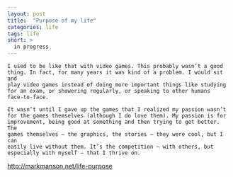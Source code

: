 ```yaml
---
layout: post
title:  "Purpose of my life"
categories: life
tags: life
short: >
  in progress
---
```


    I used to be like that with video games. This probably wasn’t a good
    thing. In fact, for many years it was kind of a problem. I would sit and
    play video games instead of doing more important things like studying
    for an exam, or showering regularly, or speaking to other humans
    face-to-face.

    It wasn’t until I gave up the games that I realized my passion wasn’t
    for the games themselves (although I do love them). My passion is for
    improvement, being good at something and then trying to get better. The
    games themselves — the graphics, the stories — they were cool, but I can
    easily live without them. It’s the competition — with others, but
    especially with myself — that I thrive on.

http://markmanson.net/life-purpose

